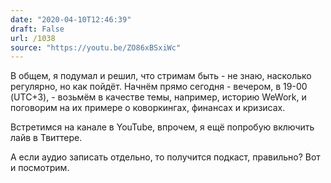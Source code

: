 ```yaml
---
date: "2020-04-10T12:46:39"
draft: False
url: /1038
source: "https://youtu.be/ZO86xBSxiWc"
---
```


В общем, я подумал и решил, что стримам быть - не знаю, насколько регулярно, но как пойдёт. Начнём прямо сегодня - вечером, в 19-00 (UTC+3), - возьмём в качестве темы, например, историю WeWork, и поговорим на их примере о коворкингах, финансах и кризисах.

Встретимся на канале в YouTube, впрочем, я ещё попробую включить лайв в Твиттере. 

А если аудио записать отдельно, то получится подкаст, правильно? Вот и посмотрим.
